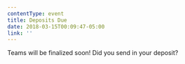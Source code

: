 ```yaml
---
contentType: event
title: Deposits Due
date: 2018-03-15T00:09:47-05:00
link: ''
---
```

Teams will be finalized soon!  Did you send in your deposit?
